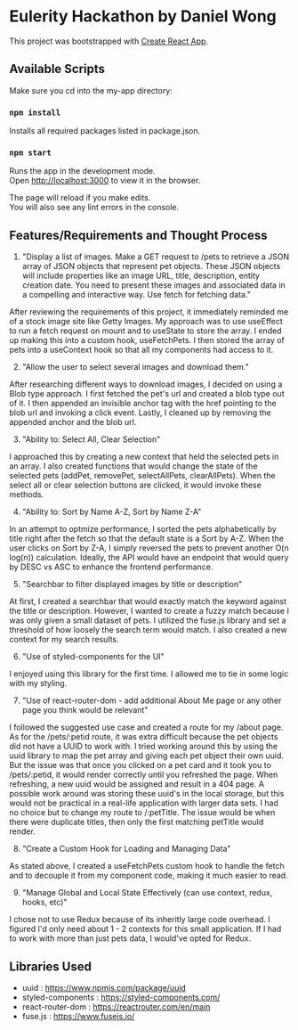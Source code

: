 # Eulerity Hackathon by Daniel Wong

This project was bootstrapped with [Create React App](https://github.com/facebook/create-react-app).

## Available Scripts

Make sure you cd into the my-app directory:

### `npm install`

Installs all required packages listed in package.json.

### `npm start`

Runs the app in the development mode.\
Open [http://localhost:3000](http://localhost:3000) to view it in the browser.

The page will reload if you make edits.\
You will also see any lint errors in the console.

## Features/Requirements and Thought Process

1. "Display a list of images. Make a GET request to /pets to retrieve a JSON array of JSON objects that represent pet objects. These JSON objects will include properties like an image URL, title, description, entity creation date. You need to present these images and associated data in a compelling and interactive way. Use fetch for fetching data."

After reviewing the requirements of this project, it immediately reminded me of a stock image site like Getty Images. My approach was to use useEffect to run a fetch request on mount and to useState to store the array. I ended up making this into a custom hook, useFetchPets. I then stored the array of pets into a useContext hook so that all my components had access to it.

2. "Allow the user to select several images and download them."

After researching different ways to download images, I decided on using a Blob type approach. I first fetched the pet's url and created a blob type out of it. I then appended an invisible anchor tag with the href pointing to the blob url and invoking a click event. Lastly, I cleaned up by removing the appended anchor and the blob url.

3. "Ability to: Select All, Clear Selection"

I approached this by creating a new context that held the selected pets in an array. I also created functions that would change the state of the selected pets (addPet, removePet, selectAllPets, clearAllPets). When the select all or clear selection buttons are clicked, it would invoke these methods.

4. "Ability to: Sort by Name A-Z, Sort by Name Z-A"

In an attempt to optmize performance, I sorted the pets alphabetically by title right after the fetch so that the default state is a Sort by A-Z. When the user clicks on Sort by Z-A, I simply reversed the pets to prevent another O(n log(n)) calculation. Ideally, the API would have an endpoint that would query by DESC vs ASC to enhance the frontend performance.

5. "Searchbar to filter displayed images by title or description"

At first, I created a searchbar that would exactly match the keyword against the title or description. However, I wanted to create a fuzzy match because I was only given a small dataset of pets. I utilized the fuse.js library and set a threshold of how loosely the search term would match. I also created a new context for my search results.

6. "Use of styled-components for the UI"

I enjoyed using this library for the first time. I allowed me to tie in some logic with my styling.

7. "Use of react-router-dom - add additional About Me page or any other page you think would be relevant"

I followed the suggested use case and created a route for my /about page. As for the /pets/:petid route, it was extra difficult because the pet objects did not have a UUID to work with. I tried working around this by using the uuid library to map the pet array and giving each pet object their own uuid. But the issue was that once you clicked on a pet card and it took you to /pets/:petid, it would render correctly until you refreshed the page. When refreshing, a new uuid would be assigned and result in a 404 page. A possible work around was storing these uuid's in the local storage, but this would not be practical in a real-life application with larger data sets. I had no choice but to change my route to /:petTitle. The issue would be when there were duplicate titles, then only the first matching petTitle would render.

8. "Create a Custom Hook for Loading and Managing Data"

As stated above, I created a useFetchPets custom hook to handle the fetch and to decouple it from my component code, making it much easier to read.

9. "Manage Global and Local State Effectively (can use context, redux, hooks, etc)"

I chose not to use Redux because of its inheritly large code overhead. I figured I'd only need about 1 - 2 contexts for this small application. If I had to work with more than just pets data, I would've opted for Redux.

## Libraries Used

- uuid : https://www.npmjs.com/package/uuid
- styled-components : https://styled-components.com/
- react-router-dom : https://reactrouter.com/en/main
- fuse.js : https://www.fusejs.io/
